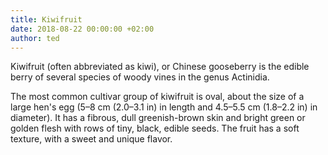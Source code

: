 ```yaml
---
title: Kiwifruit
date: 2018-08-22 00:00:00 +02:00
author: ted
---
```


Kiwifruit (often abbreviated as kiwi), or Chinese gooseberry is the edible
berry of several species of woody vines in the genus Actinidia.


The most common cultivar group of kiwifruit is oval, about the size of a large
hen's egg (5–8 cm (2.0–3.1 in) in length and 4.5–5.5 cm (1.8–2.2 in) in
diameter). It has a fibrous, dull greenish-brown skin and bright green or
golden flesh with rows of tiny, black, edible seeds. The fruit has a soft
texture, with a sweet and unique flavor.
